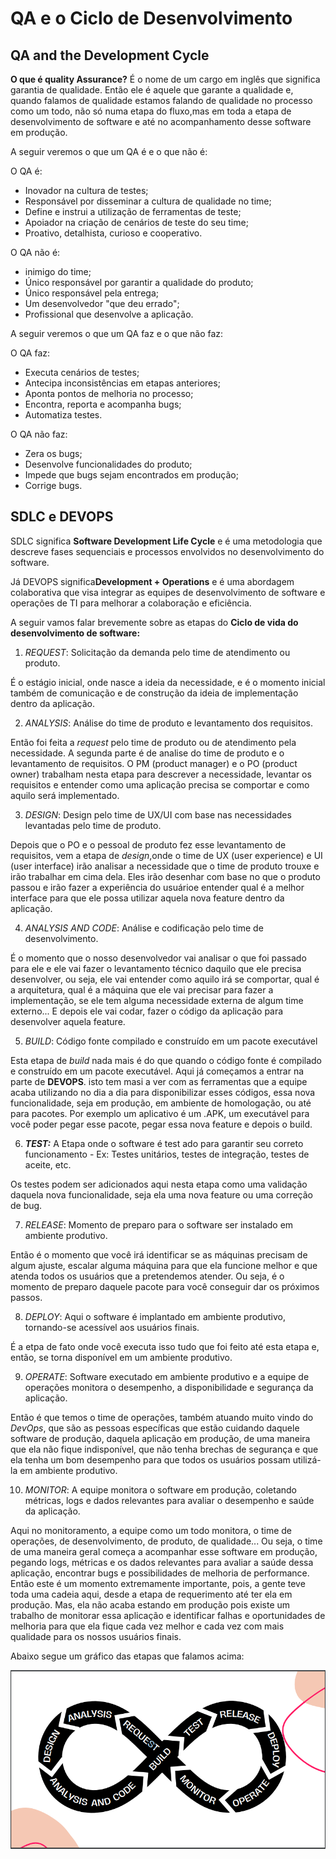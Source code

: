 # QA e o Ciclo de Desenvolvimento
 ## QA and the Development Cycle

 **O que é quality Assurance?**
     É o nome de um cargo em inglês que significa garantia de qualidade. Então ele é aquele que garante a qualidade e, quando falamos de qualidade estamos falando de qualidade no processo como um todo, não só numa etapa do fluxo,mas em toda a etapa de desenvolvimento de software e até no acompanhamento desse software em produção.

 A seguir veremos o que um QA é e o que não é:

 O QA é:

 - Inovador na cultura de testes;
 - Responsável por disseminar a cultura de qualidade no time;
 - Define e instrui a utilização de ferramentas de teste;
 - Apoiador na criação de cenários de teste do seu time;
 - Proativo, detalhista, curioso e cooperativo.

 O QA não é:

 - inimigo do time;
 - Único responsável por garantir a qualidade do produto;
 - Único responsável pela entrega;
 - Um desenvolvedor "que deu errado";
 - Profissional que desenvolve a aplicação.

 A seguir veremos o que um QA faz e o que não faz:

 O QA faz:

 - Executa cenários de testes;
 - Antecipa inconsistências em etapas anteriores;
 - Aponta pontos de melhoria no processo;
 - Encontra, reporta e acompanha bugs;
 - Automatiza testes.
  
 O QA não faz:

 - Zera os bugs;
 - Desenvolve funcionalidades do produto;
 - Impede que bugs sejam encontrados em produção;
 - Corrige bugs.


 ## SDLC e DEVOPS

 SDLC significa **Software Development Life Cycle** e é uma metodologia que descreve fases sequenciais e processos envolvidos no desenvolvimento do software.

 Já DEVOPS significa**Development + Operations** e é uma abordagem colaborativa que visa integrar as equipes de desenvolvimento de software e operações de TI para melhorar a colaboração e eficiência.

 A seguir vamos falar brevemente sobre as etapas do **Ciclo de vida do desenvolvimento de software:**

 1. *REQUEST*: Solicitação da demanda pelo time de atendimento ou produto.
   
   É o estágio inicial, onde nasce a ideia da necessidade, e é o momento inicial também de comunicação e de construção da ideia de implementação dentro da aplicação.

 2. *ANALYSIS*: Análise do time de produto e levantamento dos requisitos.
   
   Então foi feita a *request* pelo time de produto ou de atendimento pela necessidade. A segunda parte é de analise do time de produto e o levantamento de requisitos. O PM (product manager) e o PO (product owner) trabalham nesta etapa para descrever a necessidade, levantar os requisitos e entender como uma aplicação precisa se comportar e como aquilo será implementado.

 3. *DESIGN*: Design pelo time de UX/UI com base nas necessidades levantadas pelo time de produto.
   
   Depois que o PO e o pessoal de produto fez esse levantamento de requisitos, vem a etapa de *design*,onde o time de UX (user experience) e UI (user interface) irão analisar a necessidade que o time de produto trouxe e irão trabalhar em cima dela. Eles irão desenhar com base no que o produto passou e irão fazer a experiência do usuárioe entender qual é a melhor interface para que ele possa utilizar aquela nova feature dentro da aplicação.

 4. *ANALYSIS AND CODE*: Análise e codificação pelo time de desenvolvimento.
   
   É o momento que o nosso desenvolvedor vai analisar o que foi passado para ele e ele vai fazer o levantamento técnico daquilo que ele precisa desenvolver, ou seja, ele vai entender como aquilo irá se comportar, qual é a arquitetura, qual é a máquina que ele vai precisar para fazer a implementação, se ele tem alguma necessidade externa de algum time externo... E depois ele vai codar, fazer o código da aplicação para desenvolver aquela feature.

 5. *BUILD*: Código fonte compilado e construído em um pacote executável
   
   Esta etapa de *build* nada mais é do que quando o código fonte é compilado e construído em um pacote executável.
   Aqui já começamos a entrar na parte de **DEVOPS**.
   isto tem masi a ver com as ferramentas que a equipe acaba utilizando no dia a dia para disponibilizar esses códigos, essa nova funcionalidade, seja em produção, em ambiente de homologação, ou até para pacotes. Por exemplo um aplicativo é um .APK, um executável para você poder pegar esse pacote, pegar essa nova feature e depois o build.

  6. ***TEST:*** A Etapa onde o software é  test ado para garantir seu correto funcionamento - Ex: Testes unitários, testes de integração, testes de aceite, etc.
   
   Os testes podem ser adicionados aqui nesta etapa como uma validação daquela nova funcionalidade, seja ela uma nova feature ou uma correção de bug.

 7. *RELEASE*: Momento de preparo para o software ser instalado em ambiente produtivo.
   
   Então é o momento que você irá identificar se as máquinas precisam de algum ajuste, escalar alguma máquina para que ela funcione melhor e que atenda todos os usuários que a pretendemos atender. Ou seja, é o momento de preparo daquele pacote para você conseguir dar os próximos passos.

 8. *DEPLOY*: Aqui o software é implantado em ambiente produtivo, tornando-se acessível aos usuários finais.
   
   É a etpa de fato onde você executa isso tudo que foi feito até esta etapa e, então, se torna disponível em um ambiente produtivo.

 9. *OPERATE*: Software executado em ambiente produtivo e a equipe de operações monitora o desempenho, a disponibilidade e segurança da aplicação.
   
   Então é que temos o time de operações, também atuando muito vindo do *DevOps*, que são as pessoas específicas que estão cuidando daquele software de produção, daquela aplicação em produção, de uma maneira que ela não fique indisponível, que não tenha brechas de segurança e que ela tenha um bom desempenho para que todos os usuários possam utilizá-la em ambiente produtivo.

 10. *MONITOR*: A equipe monitora o software em produção, coletando métricas, logs e dados relevantes para avaliar o desempenho e saúde da aplicação.
   
   Aqui no monitoramento, a equipe como um todo monitora, o time de operações, de desenvolvimento, de produto, de qualidade... Ou seja, o time de uma maneira geral começa a acompanhar esse software em produção, pegando logs, métricas e os dados relevantes para avaliar a saúde dessa aplicação, encontrar bugs e possibilidades de melhoria de performance.
   Então este é um momento extremamente importante, pois, a gente teve toda uma cadeia aqui, desde a etapa de requerimento até ter ela em produção. Mas, ela não acaba estando em produção pois existe um trabalho de monitorar essa aplicação e identificar falhas e oportunidades de melhoria para que ela fique cada vez melhor e cada vez com mais qualidade para os nossos usuários finais.


 Abaixo segue um gráfico das etapas que falamos acima:

 ![Ciclo  de vida do Desenvolvimento de Software](imagens/SDLC.png)